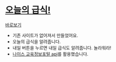 # [오늘의 급식!](https://esctabcapslock.github.io/sasameal/index)


[바로보기](https://esctabcapslock.github.io/sasameal/index)

- 기존 사이트가 없어져서 만들었어요.
- 오늘의 급식을 알려줍니다.
- 내일 버튼을 누르면 내일 급식도 알려줍니다. 놀라워라!
- [나이스 교육정보포털 api](https://open.neis.go.kr/portal/mainPage.do)를 활용했습니다. 

